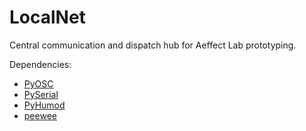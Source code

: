 LocalNet
========

Central communication and dispatch hub for Aeffect Lab prototyping.

Dependencies:
- [PyOSC](https://trac.v2.nl/wiki/pyOSC)
- [PySerial](http://pyserial.sourceforge.net)
- [PyHumod](https://code.google.com/p/pyhumod)
- [peewee](http://peewee.readthedocs.org)
